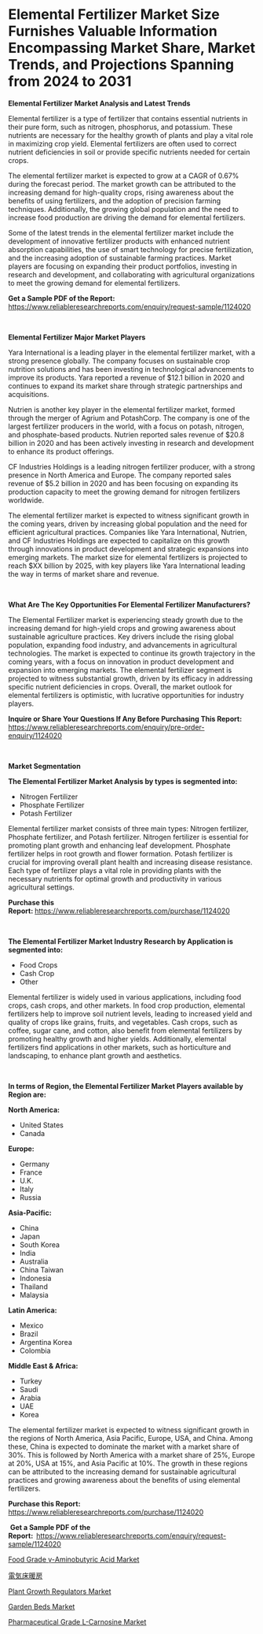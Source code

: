 <p><h1>Elemental Fertilizer Market Size Furnishes Valuable Information Encompassing Market Share, Market Trends, and Projections Spanning from 2024 to 2031</h1></p><p><strong>Elemental Fertilizer Market Analysis and Latest Trends</strong></p>
<p><p>Elemental fertilizer is a type of fertilizer that contains essential nutrients in their pure form, such as nitrogen, phosphorus, and potassium. These nutrients are necessary for the healthy growth of plants and play a vital role in maximizing crop yield. Elemental fertilizers are often used to correct nutrient deficiencies in soil or provide specific nutrients needed for certain crops.</p><p>The elemental fertilizer market is expected to grow at a CAGR of 0.67% during the forecast period. The market growth can be attributed to the increasing demand for high-quality crops, rising awareness about the benefits of using fertilizers, and the adoption of precision farming techniques. Additionally, the growing global population and the need to increase food production are driving the demand for elemental fertilizers.</p><p>Some of the latest trends in the elemental fertilizer market include the development of innovative fertilizer products with enhanced nutrient absorption capabilities, the use of smart technology for precise fertilization, and the increasing adoption of sustainable farming practices. Market players are focusing on expanding their product portfolios, investing in research and development, and collaborating with agricultural organizations to meet the growing demand for elemental fertilizers.</p></p>
<p><strong>Get a Sample PDF of the Report:&nbsp;</strong> <a href="https://www.reliableresearchreports.com/enquiry/request-sample/1124020">https://www.reliableresearchreports.com/enquiry/request-sample/1124020</a></p>
<p>&nbsp;</p>
<p><strong>Elemental Fertilizer Major Market Players</strong></p>
<p><p>Yara International is a leading player in the elemental fertilizer market, with a strong presence globally. The company focuses on sustainable crop nutrition solutions and has been investing in technological advancements to improve its products. Yara reported a revenue of $12.1 billion in 2020 and continues to expand its market share through strategic partnerships and acquisitions.</p><p>Nutrien is another key player in the elemental fertilizer market, formed through the merger of Agrium and PotashCorp. The company is one of the largest fertilizer producers in the world, with a focus on potash, nitrogen, and phosphate-based products. Nutrien reported sales revenue of $20.8 billion in 2020 and has been actively investing in research and development to enhance its product offerings.</p><p>CF Industries Holdings is a leading nitrogen fertilizer producer, with a strong presence in North America and Europe. The company reported sales revenue of $5.2 billion in 2020 and has been focusing on expanding its production capacity to meet the growing demand for nitrogen fertilizers worldwide.</p><p>The elemental fertilizer market is expected to witness significant growth in the coming years, driven by increasing global population and the need for efficient agricultural practices. Companies like Yara International, Nutrien, and CF Industries Holdings are expected to capitalize on this growth through innovations in product development and strategic expansions into emerging markets. The market size for elemental fertilizers is projected to reach $XX billion by 2025, with key players like Yara International leading the way in terms of market share and revenue.</p></p>
<p>&nbsp;</p>
<p><strong>What Are The Key Opportunities For Elemental Fertilizer Manufacturers?</strong></p>
<p><p>The Elemental Fertilizer market is experiencing steady growth due to the increasing demand for high-yield crops and growing awareness about sustainable agriculture practices. Key drivers include the rising global population, expanding food industry, and advancements in agricultural technologies. The market is expected to continue its growth trajectory in the coming years, with a focus on innovation in product development and expansion into emerging markets. The elemental fertilizer segment is projected to witness substantial growth, driven by its efficacy in addressing specific nutrient deficiencies in crops. Overall, the market outlook for elemental fertilizers is optimistic, with lucrative opportunities for industry players.</p></p>
<p><strong>Inquire or Share Your Questions If Any Before Purchasing This Report:</strong> <a href="https://www.reliableresearchreports.com/enquiry/pre-order-enquiry/1124020">https://www.reliableresearchreports.com/enquiry/pre-order-enquiry/1124020</a></p>
<p>&nbsp;</p>
<p><strong>Market Segmentation</strong></p>
<p><strong>The Elemental Fertilizer Market Analysis by types is segmented into:</strong></p>
<p><ul><li>Nitrogen Fertilizer</li><li>Phosphate Fertilizer</li><li>Potash Fertilizer</li></ul></p>
<p><p>Elemental fertilizer market consists of three main types: Nitrogen fertilizer, Phosphate fertilizer, and Potash fertilizer. Nitrogen fertilizer is essential for promoting plant growth and enhancing leaf development. Phosphate fertilizer helps in root growth and flower formation. Potash fertilizer is crucial for improving overall plant health and increasing disease resistance. Each type of fertilizer plays a vital role in providing plants with the necessary nutrients for optimal growth and productivity in various agricultural settings.</p></p>
<p><strong>Purchase this Report:&nbsp;</strong><a href="https://www.reliableresearchreports.com/purchase/1124020">https://www.reliableresearchreports.com/purchase/1124020</a></p>
<p>&nbsp;</p>
<p><strong>The Elemental Fertilizer Market Industry Research by Application is segmented into:</strong></p>
<p><ul><li>Food Crops</li><li>Cash Crop</li><li>Other</li></ul></p>
<p><p>Elemental fertilizer is widely used in various applications, including food crops, cash crops, and other markets. In food crop production, elemental fertilizers help to improve soil nutrient levels, leading to increased yield and quality of crops like grains, fruits, and vegetables. Cash crops, such as coffee, sugar cane, and cotton, also benefit from elemental fertilizers by promoting healthy growth and higher yields. Additionally, elemental fertilizers find applications in other markets, such as horticulture and landscaping, to enhance plant growth and aesthetics.</p></p>
<p>&nbsp;</p>
<p><strong>In terms of Region, the Elemental Fertilizer Market Players available by Region are:</strong></p>
<p>
    <p> <strong> North America: </strong>
        <ul>
            <li>United States</li>
            <li>Canada</li>
        </ul>
        </p> 
    <p> <strong> Europe: </strong>
        <ul>
            <li>Germany</li>
            <li>France</li>
            <li>U.K.</li>
            <li>Italy</li>
            <li>Russia</li>
        </ul>
        </p> 
    <p> <strong> Asia-Pacific: </strong>
        <ul>
            <li>China</li>
            <li>Japan</li>
            <li>South Korea</li>
            <li>India</li>
            <li>Australia</li>
            <li>China Taiwan</li>
            <li>Indonesia</li>
            <li>Thailand</li>
            <li>Malaysia</li>
        </ul>
        </p> 
    <p> <strong> Latin America: </strong>
        <ul>
            <li>Mexico</li>
            <li>Brazil</li>
            <li>Argentina Korea</li>
            <li>Colombia</li>
        </ul>
        </p> 
    <p> <strong> Middle East & Africa: </strong>
        <ul>
            <li>Turkey</li>
            <li>Saudi</li>
            <li>Arabia</li>
            <li>UAE</li>
            <li>Korea</li>
        </ul>
    </p>
    </p>
<p><p>The elemental fertilizer market is expected to witness significant growth in the regions of North America, Asia Pacific, Europe, USA, and China. Among these, China is expected to dominate the market with a market share of 30%. This is followed by North America with a market share of 25%, Europe at 20%, USA at 15%, and Asia Pacific at 10%. The growth in these regions can be attributed to the increasing demand for sustainable agricultural practices and growing awareness about the benefits of using elemental fertilizers.</p></p>
<p><strong>Purchase this Report: </strong><a href="https://www.reliableresearchreports.com/purchase/1124020">https://www.reliableresearchreports.com/purchase/1124020</a></p>
<p>&nbsp;<strong>Get a Sample PDF of the Report:&nbsp;&nbsp;</strong><a href="https://www.reliableresearchreports.com/enquiry/request-sample/1124020">https://www.reliableresearchreports.com/enquiry/request-sample/1124020</a></p>
<p><strong></strong></p>
<p><p><a href="https://issuu.com/reportprime-2/docs/food-grade-g-aminobutyric-acid-market-size-2030.pp">Food Grade γ-Aminobutyric Acid Market</a></p><p><a href="https://github.com/jkjreqjscoxx7/Market-Research-Report-List-1/blob/main/9954517187299.md">電気床暖房</a></p><p><a href="https://github.com/brenzgnarento/Market-Research-Report-List-1/blob/main/plant-growth-regulators-market.md">Plant Growth Regulators Market</a></p><p><a href="https://github.com/jerrycopelandthomaswsqd8q/Market-Research-Report-List-1/blob/main/garden-beds-market.md">Garden Beds Market</a></p><p><a href="https://issuu.com/reportprime-2/docs/pharmaceutical-grade-l-carnosine-market-size-2030.">Pharmaceutical Grade L-Carnosine Market</a></p></p>